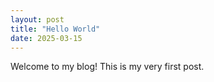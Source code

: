 ```yaml
---
layout: post
title: "Hello World"
date: 2025-03-15
---
```

Welcome to my blog! This is my very first post.
